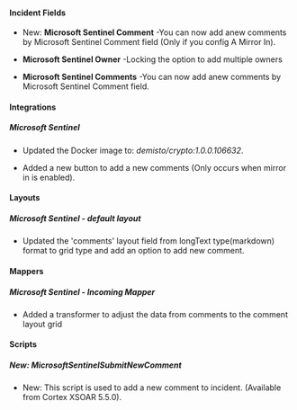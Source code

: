
#### Incident Fields

- New: **Microsoft Sentinel Comment** -You can now add anew comments by Microsoft Sentinel Comment field (Only if you config A Mirror In).

- **Microsoft Sentinel Owner** -Locking the option to add multiple owners

- **Microsoft Sentinel Comments** -You can now add anew comments by Microsoft Sentinel Comment field.

#### Integrations

##### Microsoft Sentinel

- Updated the Docker image to: *demisto/crypto:1.0.0.106632*.

- Added a new button to add a new comments (Only occurs when mirror in is enabled).

#### Layouts

##### Microsoft Sentinel - default layout

- Updated the 'comments' layout field from longText type(markdown) format to grid type and add an option to add new comment.

#### Mappers

##### Microsoft Sentinel - Incoming Mapper

- Added a transformer to adjust the data from comments to the comment layout grid

#### Scripts

##### New: MicrosoftSentinelSubmitNewComment

- New: This script is used to add a new comment to incident. (Available from Cortex XSOAR 5.5.0).
